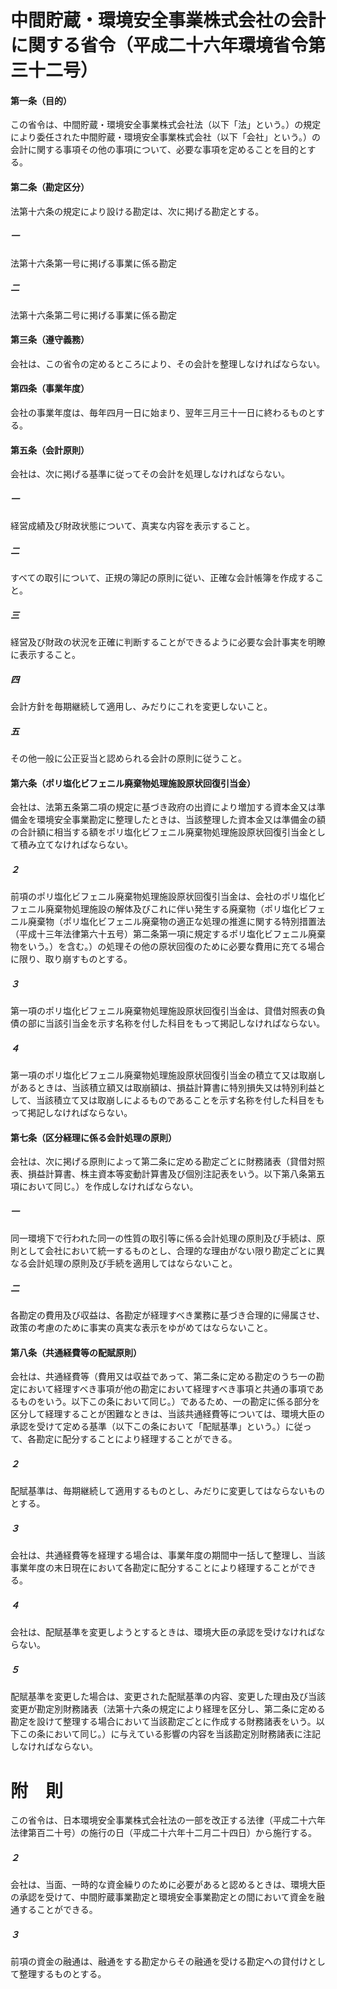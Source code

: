 # 中間貯蔵・環境安全事業株式会社の会計に関する省令（平成二十六年環境省令第三十二号）
#### 第一条（目的）
この省令は、中間貯蔵・環境安全事業株式会社法（以下「法」という。）の規定により委任された中間貯蔵・環境安全事業株式会社（以下「会社」という。）の会計に関する事項その他の事項について、必要な事項を定めることを目的とする。
#### 第二条（勘定区分）
法第十六条の規定により設ける勘定は、次に掲げる勘定とする。
##### 一
法第十六条第一号に掲げる事業に係る勘定
##### 二
法第十六条第二号に掲げる事業に係る勘定
#### 第三条（遵守義務）
会社は、この省令の定めるところにより、その会計を整理しなければならない。
#### 第四条（事業年度）
会社の事業年度は、毎年四月一日に始まり、翌年三月三十一日に終わるものとする。
#### 第五条（会計原則）
会社は、次に掲げる基準に従ってその会計を処理しなければならない。
##### 一
経営成績及び財政状態について、真実な内容を表示すること。
##### 二
すべての取引について、正規の簿記の原則に従い、正確な会計帳簿を作成すること。
##### 三
経営及び財政の状況を正確に判断することができるように必要な会計事実を明瞭に表示すること。
##### 四
会計方針を毎期継続して適用し、みだりにこれを変更しないこと。
##### 五
その他一般に公正妥当と認められる会計の原則に従うこと。
#### 第六条（ポリ塩化ビフェニル廃棄物処理施設原状回復引当金）
会社は、法第五条第二項の規定に基づき政府の出資により増加する資本金又は準備金を環境安全事業勘定に整理したときは、当該整理した資本金又は準備金の額の合計額に相当する額をポリ塩化ビフェニル廃棄物処理施設原状回復引当金として積み立てなければならない。
##### ２
前項のポリ塩化ビフェニル廃棄物処理施設原状回復引当金は、会社のポリ塩化ビフェニル廃棄物処理施設の解体及びこれに伴い発生する廃棄物（ポリ塩化ビフェニル廃棄物（ポリ塩化ビフェニル廃棄物の適正な処理の推進に関する特別措置法（平成十三年法律第六十五号）第二条第一項に規定するポリ塩化ビフェニル廃棄物をいう。）を含む。）の処理その他の原状回復のために必要な費用に充てる場合に限り、取り崩すものとする。
##### ３
第一項のポリ塩化ビフェニル廃棄物処理施設原状回復引当金は、貸借対照表の負債の部に当該引当金を示す名称を付した科目をもって掲記しなければならない。
##### ４
第一項のポリ塩化ビフェニル廃棄物処理施設原状回復引当金の積立て又は取崩しがあるときは、当該積立額又は取崩額は、損益計算書に特別損失又は特別利益として、当該積立て又は取崩しによるものであることを示す名称を付した科目をもって掲記しなければならない。
#### 第七条（区分経理に係る会計処理の原則）
会社は、次に掲げる原則によって第二条に定める勘定ごとに財務諸表（貸借対照表、損益計算書、株主資本等変動計算書及び個別注記表をいう。以下第八条第五項において同じ。）を作成しなければならない。
##### 一
同一環境下で行われた同一の性質の取引等に係る会計処理の原則及び手続は、原則として会社において統一するものとし、合理的な理由がない限り勘定ごとに異なる会計処理の原則及び手続を適用してはならないこと。
##### 二
各勘定の費用及び収益は、各勘定が経理すべき業務に基づき合理的に帰属させ、政策の考慮のために事実の真実な表示をゆがめてはならないこと。
#### 第八条（共通経費等の配賦原則）
会社は、共通経費等（費用又は収益であって、第二条に定める勘定のうち一の勘定において経理すべき事項が他の勘定において経理すべき事項と共通の事項であるものをいう。以下この条において同じ。）であるため、一の勘定に係る部分を区分して経理することが困難なときは、当該共通経費等については、環境大臣の承認を受けて定める基準（以下この条において「配賦基準」という。）に従って、各勘定に配分することにより経理することができる。
##### ２
配賦基準は、毎期継続して適用するものとし、みだりに変更してはならないものとする。
##### ３
会社は、共通経費等を経理する場合は、事業年度の期間中一括して整理し、当該事業年度の末日現在において各勘定に配分することにより経理することができる。
##### ４
会社は、配賦基準を変更しようとするときは、環境大臣の承認を受けなければならない。
##### ５
配賦基準を変更した場合は、変更された配賦基準の内容、変更した理由及び当該変更が勘定別財務諸表（法第十六条の規定により経理を区分し、第二条に定める勘定を設けて整理する場合において当該勘定ごとに作成する財務諸表をいう。以下この条において同じ。）に与えている影響の内容を当該勘定別財務諸表に注記しなければならない。
# 附　則
この省令は、日本環境安全事業株式会社法の一部を改正する法律（平成二十六年法律第百二十号）の施行の日（平成二十六年十二月二十四日）から施行する。
##### ２
会社は、当面、一時的な資金繰りのために必要があると認めるときは、環境大臣の承認を受けて、中間貯蔵事業勘定と環境安全事業勘定との間において資金を融通することができる。
##### ３
前項の資金の融通は、融通をする勘定からその融通を受ける勘定への貸付けとして整理するものとする。
